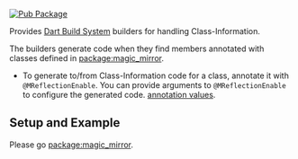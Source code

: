 [![Pub Package](https://img.shields.io/pub/v/magic_mirror_generator.svg)](https://pub.dev/packages/magic_mirror_generator)

Provides [Dart Build System](https://github.com/dart-lang/build) builders for handling Class-Information.

The builders generate code when they find members annotated with classes defined
in [package:magic_mirror](https://pub.dev/packages/magic_mirror).

- To generate to/from Class-Information code for a class, annotate it with
  `@MReflectionEnable`. You can provide arguments to `@MReflectionEnable` to configure the generated code.
  [annotation values](https://pub.dev/packages/magic_mirror).

## Setup and Example

Please go [package:magic_mirror](https://pub.dev/packages/magic_mirror).
